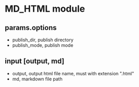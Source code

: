 # MD_HTML module

## params.options

- publish_dir, publish directory
- publish_mode, publish mode

## input [output, md]

- output, output html file name, must with extension ".html"
- md, markdown file path
